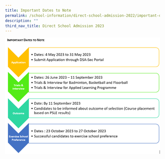 ```yaml
---
title: Important Dates to Note
permalink: /school-information/direct-school-admission-2022/important-dates-to-note/
description: ""
third_nav_title: Direct School Admission 2023
---
```

![Important Dates to Note](/images/important%20-dates-dsa-2023.PNG)